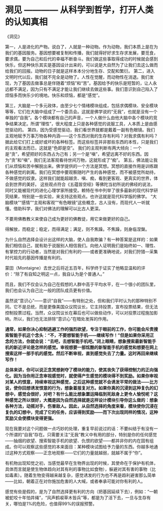 # 洞见 ———— 从科学到哲学，打开人类的认知真相



《洞见》

第一，人是进化的产物。说白了，人就是一种动物。作为动物，我们本质上是在为我们的基因服务。基因想要被复制和传播，我们就得好好求生存求发展，要觅食，要求偶，要为自己和后代的幸福不断奋斗。我们做这些事取得成功的时候就会感到快乐，但这种快乐其实是基因设计出来的，可以说是大自然为了让我们去这么做而给我们的回报。动物的日子就是这样本本分分地生存、交配和繁衍。
第二，进入文明时代以后，我们就不完全是动物了。人性在觉醒，而动物性在消退。我们发现，为了基因去做事总是伴随着“烦恼”和“苦”。基因给予的快乐是短暂的，让人永远都不满足，因为只有不满足才能让我们继续去做这些事。我们意识到自己陷入了烦恼多而快乐少的境地。快乐和烦恼，都是“感觉”。

第三，大脑是一个多元政体，由至少七个情绪模块组成，包括求偶模块、安全模块等等，它们在大脑中组成了一个委员会。这就是佛学说的“无我”，也就是没有一个单独的“自我”。各个模块都有自己的声音，一个人做什么由他大脑中各个模块的竞争结果决定。所谓“理性”，很大程度上只是各种感觉的说服工具，人本质上是由感觉驱动的。
第四，因为受感觉驱动，我们看世界就都是戴着一副有色眼镜。我们主观地赋予万事万物各种内涵——这个东西对我的生存有利吗？对我求偶有利吗？据此给它们打上或好或坏的各种标签。而这些标签并非那些东西的本性，只是我们的主观看法而已，这就是“色即是空”。
我们的主观判断有两大倾向：一个是“贪”，希望把好的东西占为己有；另一个是“嗔”，希望远离不好的东西。因为“贪”和“嗔”，我们无法客观看待世间万物，这就形成了“痴”。
第五，佛法能让我们从烦恼和苦中解脱出来。佛学提供的一个方法是冥想。冥想的直接作用是训练跟各种感觉的剥离。我们在冥想中要观察随时产生的各种感觉，而不被感觉所劫持，不做感觉的奴隶。这样我们就能超越贪、嗔、痴，看到更客观、更真实的世界，体会到世界的美好。
这些观点符合《五蕴皆空经》等佛陀当初所说的佛经的说法，同时又能被现代的进化心理学家所接受。赖特在书中列举了很多最新的现代科学研究结果，特别是一些实验，来支持这些观点。也许这就是现代科学版的佛学。
“大脑模块”“感情”“主观和客观”“有色眼镜”这些概念，古人没有，而现代人一听就懂。借助科学，我们对佛法的理解可以比古人更深。


不要用佛教教义来使自己成为更好的佛教徒，用它来做更好的自己。


得解放，而稳定；稳定，而得满足；满足，则不焦躁。不焦躁，则身临涅槃。


为什么自然选择会设计出这样的大脑，使人自我欺骗？有一种答案是这样的：如果我们相信自己，就有助于说服别人相信我们。向他人证明我们是始终如一、理性、有掌控力的行动者，当然是对我们有利的——或者更准确地说，对我们狩猎—采集时代祖先的基因传播是有利的。


蒙田（Montaigne）去世之后将近五百年，科学终于证实了他略显温和的评价：“除了有自知之明这一点，我自认为是个普通人。”

而且，我们不仅会认为自己在假想的人群中高于平均水平，在一个很小的团队里，我们也会认为自己比一般的团队成员更有价值。


虽然说“意识心”——意识“自我”——有特别之处，但和我们平时认为的那种特别不同。它不是总统，而是更像美国众议院议长，它主持投票，宣布投票结果，但无法控制投票过程。当然，众议院议长在幕后也可以做些动作，可以对投票过程施加影响。所以，我们也无法排除“意识心”在暗处发挥的作用。


**通常，如果你决心抑制逃避工作的强烈欲望，专注于眼前的工作，你可能会斥责搜索智能手机这个念头：“不，不要想智能手机——继续写作！”但是如果你采用正念的方法，你就会说：“去吧，去想智能手机吧。”闭上眼睛，想象搜索最新智能手机的新近评论是怎样的感觉。审视想要一部炫酷的新智能手机的感觉和想要在网上搜索这样一部手机的感觉。然后不断审视，直到感觉失去了力量。这时再回来继续写作！** 

**总体来讲，你可以说正念冥想剥夺了模块的能力，使其丧失了获得控制力的正向强化。因为当你用正念审视感觉时，就使得产生感觉的模块得不到奖励。如果你审视对某人的恨意，持续审视这种感觉，之后这种感觉就不会诱发平常的做法——比方说，使你回想诱发恨意的行为，想象着报复对方。如果你真的沉浸到这种复仇的幻想中，感觉会很好，对吧？有什么能比想象噩运降临到死敌身上更令人愉悦呢？这种感觉之所以很好，大概是因为自然选择就是这样设计模块引导你这么做的：想象各种方法，动摇对手，伤害敌人。因此，从自然选择的角度来看，模块使你沉浸在复仇的幻想中，完成了它的任务，应该得到奖励——而下次出现同样的情况，这种奖励又会使模块变得更强。** 


现在我要对这个问题做一点巧妙的处理，重复早前说过的话：不要纠结于有没有一个所谓的“自我”存在。只需要关注“无我”教义中有用的部分，特别是你的任何感觉——抽烟的欲望、搜索智能手机的欲望、仇恨的欲望——都并非你的内在固有组成。你可以观察这些感觉的本来面目：某种模块试图给予力量的东西。你越多地通过这种方式观察——正念地观察——它们的力量就越弱，就越不属于“你”。


有机物出现知觉之初，当感觉最早在生物界出现的时候，其使命在于保护有机体，具体而言就是使生物体趋向对其有利的事物比如食物），躲避对其有害的事物（比如毒素）。随着生物变得越来越复杂，感觉诱发的行为也不再是趋利避害那么简单——比如，朝着正在对你施加危害的人大喊，或者奉承可能对你有利的人。

感觉有些是假的，是为了自然选择更有利的方向（把基因延续下去），例如：“一朝被蛇咬十年怕井绳”，“风声鹤唳草木皆兵”等，都是为了活下去，一旦与生存有关，哪怕是1%的危险，也值得99%的误报预警。

